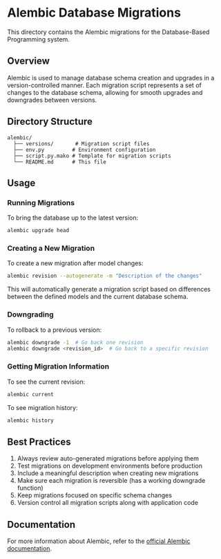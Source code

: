 # Alembic Database Migrations

This directory contains the Alembic migrations for the Database-Based Programming system.

## Overview

Alembic is used to manage database schema creation and upgrades in a version-controlled manner. Each migration script represents a set of changes to the database schema, allowing for smooth upgrades and downgrades between versions.

## Directory Structure

```
alembic/
  ├── versions/       # Migration script files
  ├── env.py         # Environment configuration
  ├── script.py.mako # Template for migration scripts
  └── README.md      # This file
```

## Usage

### Running Migrations

To bring the database up to the latest version:

```bash
alembic upgrade head
```

### Creating a New Migration

To create a new migration after model changes:

```bash
alembic revision --autogenerate -m "Description of the changes"
```

This will automatically generate a migration script based on differences between the defined models and the current database schema.

### Downgrading

To rollback to a previous version:

```bash
alembic downgrade -1  # Go back one revision
alembic downgrade <revision_id>  # Go back to a specific revision
```

### Getting Migration Information

To see the current revision:

```bash
alembic current
```

To see migration history:

```bash
alembic history
```

## Best Practices

1. Always review auto-generated migrations before applying them
2. Test migrations on development environments before production
3. Include a meaningful description when creating new migrations
4. Make sure each migration is reversible (has a working downgrade function)
5. Keep migrations focused on specific schema changes
6. Version control all migration scripts along with application code

## Documentation

For more information about Alembic, refer to the [official Alembic documentation](https://alembic.sqlalchemy.org/).
